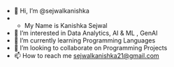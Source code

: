 - 👋 Hi, I’m @sejwalkanishka
- * My Name is Kanishka Sejwal
- 👀 I’m interested in Data Analytics, AI & ML , GenAI
- 🌱 I’m currently learning Programming Languages
- 💞️ I’m looking to collaborate on Programming Projects
- 📫 How to reach me sejwalkanishka21@gmail.com
  

<!---
sejwalkanishka/sejwalkanishka is a ✨ special ✨ repository because its `README.md` (this file) appears on your GitHub profile.
You can click the Preview link to take a look at your changes.
--->
